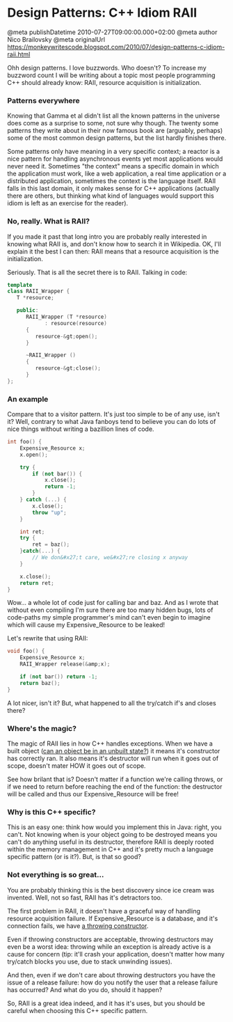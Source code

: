 # Design Patterns: C++ Idiom RAII

@meta publishDatetime 2010-07-27T09:00:00.000+02:00
@meta author Nico Brailovsky
@meta originalUrl https://monkeywritescode.blogspot.com/2010/07/design-patterns-c-idiom-raii.html

Ohh design patterns. I love buzzwords. Who doesn't? To increase my buzzword count I will be writing about a topic most people programming C++ should already know: RAII, resource acquisition is initialization.

### Patterns everywhere

Knowing that Gamma et al didn't list all the known patterns in the universe does come as a surprise to some, not sure why though. The twenty some patterns they write about in their now famous book are (arguably, perhaps) some of the most common design patterns, but the list hardly finishes there.

Some patterns only have meaning in a very specific context; a reactor is a nice pattern for handling asynchronous events yet most applications would never need it. Sometimes "the context" means a specific domain in which the application must work, like a web application, a real time application or a distributed application, sometimes the context is the language itself. RAII falls in this last domain, it only makes sense for C++ applications (actually there are others, but thinking what kind of languages would support this idiom is left as an exercise for the reader).

### No, really. What is RAII?

If you made it past that long intro you are probably really interested in knowing what RAII is, and don't know how to search it in Wikipedia. OK, I'll explain it the best I can then: RAII means that a resource acquisition is the initialization.

Seriously. That is all the secret there is to RAII. Talking in code:

```c++
template
class RAII_Wrapper {
   T *resource;

   public:
      RAII_Wrapper (T *resource)
            : resource(resource)
      {
         resource-&gt;open();
      }

      ~RAII_Wrapper ()
      {
         resource-&gt;close();
      }
};
```

### An example

Compare that to a visitor pattern. It's just too simple to be of any use, isn't it? Well, contrary to what Java fanboys tend to believe you can do lots of nice things without writing a bazillion lines of code.

```c++
int foo() {
	Expensive_Resource x;
	x.open();

	try {
		if (not bar()) {
			x.close();
			return -1;
		}
	} catch (...) {
		x.close();
		throw "up";
	}

	int ret;
	try {
		ret = baz();
	}catch(...) {
		// We don&#x27;t care, we&#x27;re closing x anyway
	}

	x.close();
	return ret;
}
```

Wow... a whole lot of code just for calling bar and baz. And as I wrote that without even compiling I'm sure there are too many hidden bugs, lots of code-paths my simple programmer's mind can't even begin to imagine which will cause my Expensive\_Resource to be leaked!

Let's rewrite that using RAII:

```c++
void foo() {
	Expensive_Resource x;
	RAII_Wrapper release(&amp;x);

	if (not bar()) return -1;
	return baz();
}
```

A lot nicer, isn't it? But, what happened to all the try/catch if's and closes there?

### Where's the magic?

The magic of RAII lies in how C++ handles exceptions. When we have a built object ([can an object be in an unbuilt state?](/blog_md/2010/0225_CCompositeobjectsandthrowingconstructors.md)) it means it's constructor has correctly ran. It also means it's destructor will run when it goes out of scope, doesn't mater HOW it goes out of scope.

See how brilant that is? Doesn't matter if a function we're calling throws, or if we need to return before reaching the end of the function: the destructor will be called and thus our Expensive\_Resource will be free!

### Why is this C++ specific?

This is an easy one: think how would you implement this in Java: right, you can't. Not knowing when is your object going to be destroyed means you can't do anything useful in its destructor, therefore RAII is deeply rooted within the memory management in C++ and it's pretty much a language specific pattern (or is it?). But, is that so good?

### Not everything is so great...

You are probably thinking this is the best discovery since ice cream was invented. Well, not so fast, RAII has it's detractors too.

The first problem in RAII, it doesn't have a graceful way of handling resource acquisition failure. If Expensive\_Resource is a database, and it's connection fails, we have [a throwing constructor](/blog_md/2010/0225_CCompositeobjectsandthrowingconstructors.md).

Even if throwing constructors are acceptable, throwing destructors may even be a worst idea: throwing while an exception is already active is a cause for concern (tip: it'll crash your application, doesn't matter how many try/catch blocks you use, due to stack unwinding issues).

And then, even if we don't care about throwing destructors you have the issue of a release failure: how do you notify the user that a release failure has occurred? And what do you do, should it happen?

So, RAII is a great idea indeed, and it has it's uses, but you should be careful when choosing this C++ specific pattern.

